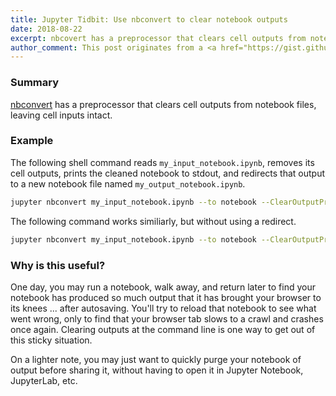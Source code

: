 ```yaml
---
title: Jupyter Tidbit: Use nbconvert to clear notebook outputs
date: 2018-08-22
excerpt: nbcovert has a preprocessor that clears cell outputs from notebook files, leaving cell inputs intact.
author_comment: This post originates from a <a href="https://gist.github.com/parente/bfd7548ee08b6e377da85f8e4f88d6b8">gist</a> that supports comments and forks.
---
```


### Summary

[nbconvert](http://nbconvert.readthedocs.io/en/stable/) has a preprocessor that clears cell outputs from notebook files, leaving cell inputs intact.

### Example

The following shell command reads `my_input_notebook.ipynb`, removes its cell outputs, prints the cleaned notebook to stdout, and redirects that output to a new notebook file named `my_output_notebook.ipynb`.

```bash
jupyter nbconvert my_input_notebook.ipynb --to notebook --ClearOutputPreprocessor.enabled=True --stdout > my_output_notebook.ipynb
```

The following command works similiarly, but without using a redirect.

```bash
jupyter nbconvert my_input_notebook.ipynb --to notebook --ClearOutputPreprocessor.enabled=True --output my_output_notebook
```

### Why is this useful?

One day, you may run a notebook, walk away, and return later to find your notebook has produced so much output that it has brought your browser to its knees ... after autosaving. You'll try to reload that notebook to see what went wrong, only to find that your browser tab slows to a crawl and crashes once again. Clearing outputs at the command line is one way to get out of this sticky situation.

On a lighter note, you may just want to quickly purge your notebook of output before sharing it, without having to open it in Jupyter Notebook, JupyterLab, etc.
